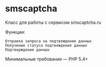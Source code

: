 # smscaptcha
Класс для работы с сервисом smscaptcha.ru

Функции:

    Отправка запроса на подтвеждение данных
    Получение статуса подтвеждения данных
    Подтверждение данных
    

Минимальные требования — PHP 5.4+
